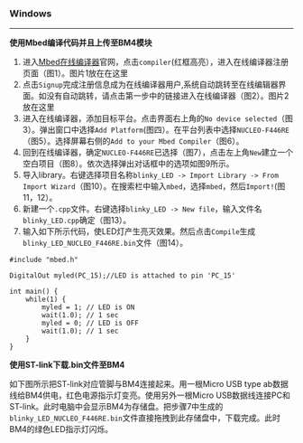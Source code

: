 ### Windows
---
**使用Mbed编译代码并且上传至BM4模块**

1. 进入[Mbed在线编译器](https://os.mbed.com/)官网，点击`compiler`(红框高亮），进入在线编译器注册页面（图1）。图片1放在在这里
2. 点击`Signup`完成注册信息成为在线编译器用户,系统自动跳转至在线编辑器界面。如没有自动跳转，请点击第一步中的链接进入在线编译器（图2）。图片2放在这里
3. 进入在线编译器，添加目标平台。点击界面右上角的`No device selected`（图3）。弹出窗口中选择`Add Platform`(图四）。在平台列表中选择`NUCLEO-F446RE`（图5）。选择屏幕右侧的`Add to your Mbed Compiler`（图6）。
4. 回到在线编译器，确定`NUCLEO-F446RE`已选择（图7），点击左上角`New`建立一个空白项目（图8）。依次选择弹出对话框中的选项如图9所示。
5. 导入library。右键选择项目名称`blinky_LED -> Import Library -> From Import Wizard`（图10）。在搜索栏中输入`mbed`，选择`mbed`，然后`Import!`(图11，12）。
6. 新建一个`.cpp`文件。右键选择`blinky_LED -> New file`，输入文件名`blinky_LED.cpp`确定（图13）。
7. 输入如下所示代码，使LED灯产生亮灭效果。然后点击`Compile`生成`blinky_LED_NUCLEO_F446RE.bin`文件（图14）。

```
#include "mbed.h"

DigitalOut myled(PC_15);//LED is attached to pin 'PC_15'

int main() {
    while(1) {
        myled = 1; // LED is ON
        wait(1.0); // 1 sec
        myled = 0; // LED is OFF
        wait(1.0); // 1 sec
    }
}
```
**使用ST-link下载.bin文件至BM4**

如下图所示把ST-link对应管脚与BM4连接起来。用一根Micro USB type ab数据线给BM4供电，红色电源指示灯变亮。使用另外一根Micro USB数据线连接PC和ST-link。此时电脑中会显示BM4为存储盘。把步骤7中生成的`blinky_LED_NUCLEO_F446RE.bin`文件直接拖拽到此存储盘中，下载完成。此时BM4的绿色LED指示灯闪烁。
















